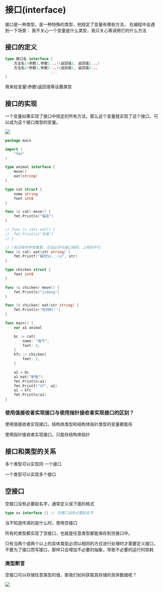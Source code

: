 # 接口(interface)

接口是一种类型，是一种特殊的类型，他规定了变量有哪些方法，
在编程中会遇到一下场景：
我不关心一个变量是什么类型，我只关心等调用它的什么方法

## 接口的定义

```go
type 接口名 interface {
    方法名1(参数1,参数2...)(返回值1, 返回值2...)
    方法名2(参数1,参数2...)(返回值1, 返回值2...
                     ...
}
```

用来给变量\参数\返回值等设置类型

## 接口的实现

一个变量如果实现了接口中规定的所有方法，那么这个变量就实现了这个接口，可以成为这个接口类型的变量。

![](http://qn.kuinit.cn/20210312171049.png)



```go
package main

import (
	"fmt"
)

type animal interface {
	move()
	eat(string)
}

type cat struct {
	name string
	feet int8
}

func (c cat) move() {
	fmt.Println("猫走")
}

// func (c cat) eat() {
// 	fmt.Println("吃鱼")
// }

// !有没有传参很重要，方法必须与接口相同，上例则不行
func (c cat) eat(str string) {
	fmt.Printf("猫吃%s...\n", str)
}

type chicken struct {
	feet int8
}

func (c chicken) move() {
	fmt.Println("jidong")
}

func (c chicken) eat(str string) {
	fmt.Println("吃饲料！")
}

func main() {
	var a1 animal

	bc := cat{
		name: "淘气",
		feet: 4,
	}
	kfc := chicken{
		feet: 2,
	}

	a1 = bc
	a1.eat("鲈鱼")
	fmt.Println(a1)
	fmt.Printf("%T", a1)
	a1 = kfc
	fmt.Println(a1)
}

```

### 使用值接收者实现接口与使用指针接收者实现接口的区别？

使用值接收者实现接口，结构体类型和结构体指针类型的变量都能存

使用指针接收者实现接口，只能存结构体指针

## 接口和类型的关系

多个类型可以实现同 一个接口

一个类型可以实现多个接口

## 空接口

空接口没有必要起名字，通常定义成下面的格式

```go
type xx interface {} // 空接口没有必要起名字
```

当不知道传递的是什么时，使用空接口

所有的类型都实现了空接口，也就是任意类型都能保存到空接口中。

只有当两个或两个以上的具体类型必须以相同的方式进行处理时才需要定义接口，不要为了接口而写接口，那样只会增加不必要的抽象，导致不必要的运行时损耗

### 类型断言

空接口可以存储任意类型的值，那我们如何获取其存储的具体数据呢？

![](http://qn.kuinit.cn/20210313164743.png)